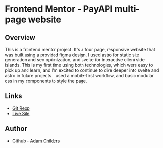 # Frontend Mentor - PayAPI multi-page website

## Overview
This is a frontend mentor project. It's a four page, responsive website that was built using a provided figma design. I used astro for static site generation and seo optimization, and svelte for interactive client side islands. This is my first time using both technologies, which were easy to pick up and learn, and I'm excited to continue to dive deeper into svelte and astro in future projects. I used a mobile-first workflow, and basic modular css in my components to style the page. 

## Links
 - [Git Reop](https://github.com/adamcodes2843/payapi)
 - [Live Site]()

## Author
- Github - [Adam Childers](https://github.com/adamcodes2843)